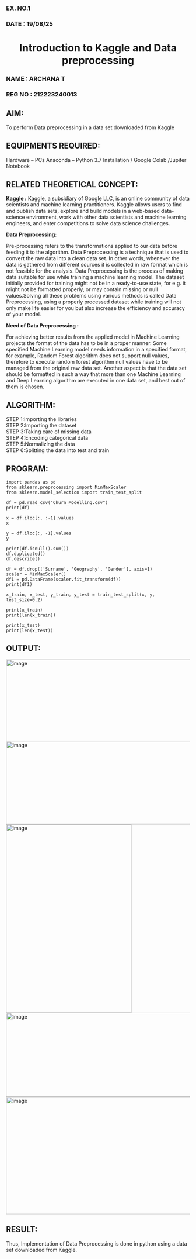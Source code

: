 
<H3>EX. NO.1</H3>
<H3>DATE : 19/08/25</H3>
<H1 ALIGN =CENTER> Introduction to Kaggle and Data preprocessing</H1>

### NAME : ARCHANA T
### REG NO : 212223240013
## AIM:

To perform Data preprocessing in a data set downloaded from Kaggle

## EQUIPMENTS REQUIRED:
Hardware – PCs
Anaconda – Python 3.7 Installation / Google Colab /Jupiter Notebook

## RELATED THEORETICAL CONCEPT:

**Kaggle :**
Kaggle, a subsidiary of Google LLC, is an online community of data scientists and machine learning practitioners. Kaggle allows users to find and publish data sets, explore and build models in a web-based data-science environment, work with other data scientists and machine learning engineers, and enter competitions to solve data science challenges.

**Data Preprocessing:**

Pre-processing refers to the transformations applied to our data before feeding it to the algorithm. Data Preprocessing is a technique that is used to convert the raw data into a clean data set. In other words, whenever the data is gathered from different sources it is collected in raw format which is not feasible for the analysis.
Data Preprocessing is the process of making data suitable for use while training a machine learning model. The dataset initially provided for training might not be in a ready-to-use state, for e.g. it might not be formatted properly, or may contain missing or null values.Solving all these problems using various methods is called Data Preprocessing, using a properly processed dataset while training will not only make life easier for you but also increase the efficiency and accuracy of your model.

**Need of Data Preprocessing :**

For achieving better results from the applied model in Machine Learning projects the format of the data has to be in a proper manner. Some specified Machine Learning model needs information in a specified format, for example, Random Forest algorithm does not support null values, therefore to execute random forest algorithm null values have to be managed from the original raw data set.
Another aspect is that the data set should be formatted in such a way that more than one Machine Learning and Deep Learning algorithm are executed in one data set, and best out of them is chosen.


## ALGORITHM:
STEP 1:Importing the libraries<BR>
STEP 2:Importing the dataset<BR>
STEP 3:Taking care of missing data<BR>
STEP 4:Encoding categorical data<BR>
STEP 5:Normalizing the data<BR>
STEP 6:Splitting the data into test and train<BR>

##  PROGRAM:
```
import pandas as pd                  
from sklearn.preprocessing import MinMaxScaler 
from sklearn.model_selection import train_test_split

df = pd.read_csv("Churn_Modelling.csv")
print(df)

x = df.iloc[:, :-1].values
x

y = df.iloc[:, -1].values
y

print(df.isnull().sum())
df.duplicated()
df.describe()

df = df.drop(['Surname', 'Geography', 'Gender'], axis=1)
scaler = MinMaxScaler()
df1 = pd.DataFrame(scaler.fit_transform(df))
print(df1)

x_train, x_test, y_train, y_test = train_test_split(x, y, test_size=0.2)

print(x_train)
print(len(x_train))

print(x_test)
print(len(x_test))

```


## OUTPUT:
<img width="750" height="224" alt="image" src="https://github.com/user-attachments/assets/b5912446-c6af-4b46-8fad-29b4e37ab9ea" />
<img width="657" height="227" alt="image" src="https://github.com/user-attachments/assets/7c6ef193-ca80-4e31-b6ec-f97e9b13a0cf" />
<img width="344" height="516" alt="image" src="https://github.com/user-attachments/assets/1f2438a3-1784-43ab-b6bb-d49f8add7d8a" />
<img width="644" height="230" alt="image" src="https://github.com/user-attachments/assets/2c80bea3-93b5-438b-a023-0ef6d18297ff" />
<img width="513" height="321" alt="image" src="https://github.com/user-attachments/assets/fc43db7e-3619-4ed5-abc1-d45a45d39ad9" />



## RESULT:
Thus, Implementation of Data Preprocessing is done in python  using a data set downloaded from Kaggle.


